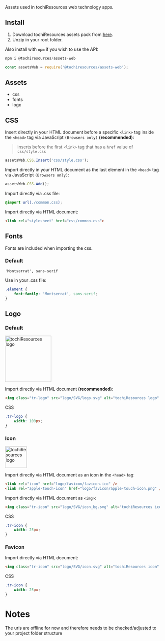 Assets used in tochiResources web technology apps.

## Install
1. Download tochiResources assets pack from [here](https://github.com/@tochiresources/assets-web/releases/latest).
2. Unzip in your root folder.

Also install with `npm` if you wish to use the API:

```js
npm i @tochiresources/assets-web
```
```js
const assetsWeb = require('@tochiresources/assets-web');
```

## Assets
- css
- fonts
- logo

## CSS
Insert directly in your HTML document before a specific `<link>` tag inside the `<head>` tag via JavaScript `(Browsers only)` **(recommended)**:
> Inserts before the first `<link>` tag that has a `href` value of `css/style.css`
```js
assetsWeb.CSS.Insert('css/style.css');
```

Import directly in your HTML document as the last element in the `<head>` tag via JavaScript `(Browsers only)`:
```js
assetsWeb.CSS.Add();
```

Import directly via .css file:
```css
@import url(./common.css);
```

Import directly via HTML document:
```html
<link rel="stylesheet" href="css/common.css">
```

## Fonts
Fonts are included when importing the css.

### Default
`'Montserrat', sans-serif`

Use in your .css file:
```css
.element {
    font-family: 'Montserrat', sans-serif;
}
```

## Logo
### Default
<img src="https://github.com/tochiResources/assets-web/assets/34287213/857f1d7c-5c84-4b8e-bc98-76f7ae406be2" alt="tochiResources logo" width="150px">

Import directly via HTML document **(recommended)**:
```html
<img class="tr-logo" src="logo/SVG/logo.svg" alt="tochiResources logo" />
```

CSS
```css
.tr-logo {
    width: 100px;
}
```

### Icon
<img src="https://github.com/tochiResources/assets-web/assets/34287213/1b124b5f-8a70-40c0-b423-9fd4a8d128e1" alt="tochiResources logo" width="70px">

Import directly via HTML document as an icon in the `<head>` tag:
```html
<link rel="icon" href="logo/favicon/favicon.ico" />
<link rel="apple-touch-icon" href="logo/favicon/apple-touch-icon.png" />
```

Import directly via HTML document as `<img>`:
```html
<img class="tr-icon" src="logo/SVG/icon_bg.svg" alt="tochiResources icon" />
```

CSS
```css
.tr-icon {
    width: 25px;
}
```

### Favicon
Import directly via HTML document:
```html
<img class="tr-icon" src="logo/SVG/icon.svg" alt="tochiResources icon" />
```

CSS
```css
.tr-icon {
    width: 25px;
}
```

# Notes
The urls are offline for now and therefore needs to be checked/adjusted to your project folder structure
